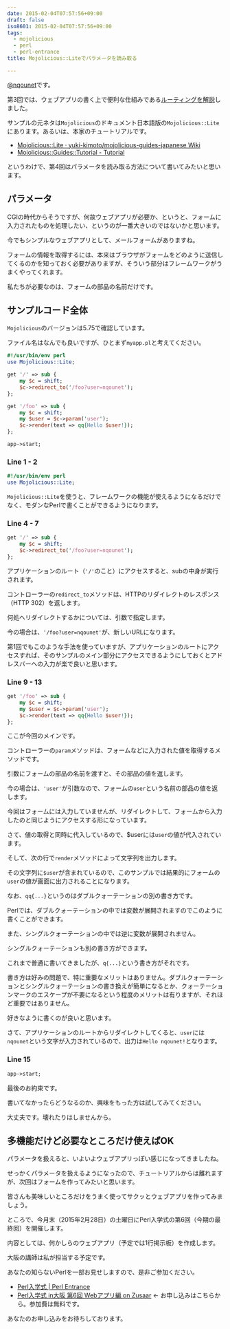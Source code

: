 ```yaml
---
date: 2015-02-04T07:57:56+09:00
draft: false
iso8601: 2015-02-04T07:57:56+09:00
tags:
  - mojolicious
  - perl
  - perl-entrance
title: Mojolicious::Liteでパラメータを読み取る

---
```


[@nqounet](https://twitter.com/nqounet)です。

第3回では、ウェブアプリの書く上で便利な仕組みである[ルーティングを解説](/2015/02/03/073828 "Mojolicious::Liteでルーティングしてみる")しました。

サンプルの元ネタは`Mojolicious`のドキュメント日本語版の`Mojolicious::Lite`にあります。あるいは、本家のチュートリアルです。

- [Mojolicious::Lite · yuki-kimoto/mojolicious-guides-japanese Wiki](https://github.com/yuki-kimoto/mojolicious-guides-japanese/wiki/Mojolicious%3A%3ALite)
- [Mojolicious::Guides::Tutorial - Tutorial](http://mojolicio.us/perldoc/Mojolicious/Guides/Tutorial)

というわけで、第4回はパラメータを読み取る方法について書いてみたいと思います。

## パラメータ

CGIの時代からそうですが、何故ウェブアプリが必要か、というと、フォームに入力されたものを処理したい、というのが一番大きいのではないかと思います。

今でもシンプルなウェブアプリとして、メールフォームがありますね。

フォームの情報を取得するには、本来はブラウザがフォームをどのように送信してくるのかを知っておく必要がありますが、そういう部分はフレームワークがうまくやってくれます。

私たちが必要なのは、フォームの部品の名前だけです。

## サンプルコード全体

`Mojolicious`のバージョンは5.75で確認しています。

ファイル名はなんでも良いですが、ひとまず`myapp.pl`と考えてください。

```perl
#!/usr/bin/env perl
use Mojolicious::Lite;

get '/' => sub {
    my $c = shift;
    $c->redirect_to('/foo?user=nqounet');
};

get '/foo' => sub {
    my $c = shift;
    my $user = $c->param('user');
    $c->render(text => qq{Hello $user!});
};

app->start;
```

### Line 1 - 2

```perl
#!/usr/bin/env perl
use Mojolicious::Lite;
```

`Mojolicious::Lite`を使うと、フレームワークの機能が使えるようになるだけでなく、モダンなPerlで書くことができるようになります。

### Line 4 - 7

```perl
get '/' => sub {
    my $c = shift;
    $c->redirect_to('/foo?user=nqounet');
};
```

アプリケーションのルート（`'/'`のこと）にアクセスすると、subの中身が実行されます。

コントローラーの`redirect_to`メソッドは、HTTPのリダイレクトのレスポンス（HTTP 302）を返します。

何処へリダイレクトするかについては、引数で指定します。

今の場合は、`'/foo?user=nqounet'`が、新しいURLになります。

第1回でもこのような手法を使っていますが、アプリケーションのルートにアクセスすれば、そのサンプルのメイン部分にアクセスできるようにしておくとアドレスバーへの入力が楽で良いと思います。

### Line 9 - 13

```perl
get '/foo' => sub {
    my $c = shift;
    my $user = $c->param('user');
    $c->render(text => qq{Hello $user!});
};
```

ここが今回のメインです。

コントローラーの`param`メソッドは、フォームなどに入力された値を取得するメソッドです。

引数にフォームの部品の名前を渡すと、その部品の値を返します。

今の場合は、`'user'`が引数なので、フォームの`user`という名前の部品の値を返します。

今回はフォームには入力していませんが、リダイレクトして、フォームから入力したのと同じようにアクセスする形になっています。

さて、値の取得と同時に代入しているので、$userには`user`の値が代入されています。

そして、次の行で`render`メソッドによって文字列を出力します。

その文字列に`$user`が含まれているので、このサンプルでは結果的にフォームの`user`の値が画面に出力されることになります。

なお、`qq{...}`というのはダブルクォーテーションの別の書き方です。

Perlでは、ダブルクォーテーションの中では変数が展開されますのでこのように書くことができます。

また、シングルクォーテーションの中では逆に変数が展開されません。

シングルクォーテーションも別の書き方ができます。

これまで普通に書いてきましたが、`q{...}`という書き方がそれです。

書き方は好みの問題で、特に重要なメリットはありません。ダブルクォーテーションとシングルクォーテーションの書き換えが簡単になるとか、クォーテーションマークのエスケープが不要になるという程度のメリットは有りますが、それほど重要ではありません。

好きなように書くのが良いと思います。

さて、アプリケーションのルートからリダイレクトしてくると、`user`には`nqounet`という文字が入力されているので、出力は`Hello nqounet!`となります。

### Line 15

```perl
app->start;
```

最後のお約束です。

書いてなかったらどうなるのか、興味をもった方は試してみてください。

大丈夫です。壊れたりはしませんから。

## 多機能だけど必要なところだけ使えばOK

パラメータを扱えると、いよいよウェブアプリっぽい感じになってきましたね。

せっかくパラメータを扱えるようになったので、チュートリアルからは離れますが、次回はフォームを作ってみたいと思います。

皆さんも美味しいところだけをうまく使ってサクッとウェブアプリを作ってみましょう。

ところで、今月末（2015年2月28日）の土曜日にPerl入学式の第6回（今期の最終回）を開催します。

内容としては、何かしらのウェブアプリ（予定では1行掲示板）を作成します。

大阪の講師は私が担当する予定です。

あなたの知らないPerlを一部お見せしますので、是非ご参加ください。

- [Perl入学式 | Perl Entrance](http://www.perl-entrance.org/)
- [Perl入学式 in大阪 第6回 Webアプリ編 on Zusaar](http://www.zusaar.com/event/12837005) ← お申し込みはこちらから。参加費は無料です。

あなたのお申し込みをお待ちしております。
